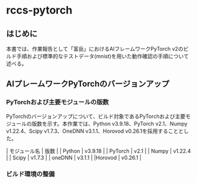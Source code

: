# rccs-pytorch

## はじめに

本書では、作業報告として「富岳」におけるAIフレームワークPyTorch v2のビルド手順および標準的なテストデータ(mnist)を用いた動作確認の手順について述べる。

## AIプレームワークPyTorchのバージョンアップ

### PyTorchおよび主要モジュールの版数

PyTorchのバージョンアップについて、ビルド対象であるPyTorchおよび主要モジュールの版数を示す。本作業では、Python v3.9.18、PyTorch v2.1、Numpy v1.22.4、Scipy v1.7.3、OneDNN v3.1.1、Horovod v0.26.1を採用することとした。

| モジュール名 | 版数 |
| Python | v3.9.18 |
| PyTorch | v2.1 |
| Numpy | v1.22.4 |
| Scipy | v1.7.3 |
| oneDNN | v3.1.1 |
|Horovod | v0.26.1 |

### ビルド環境の整備
